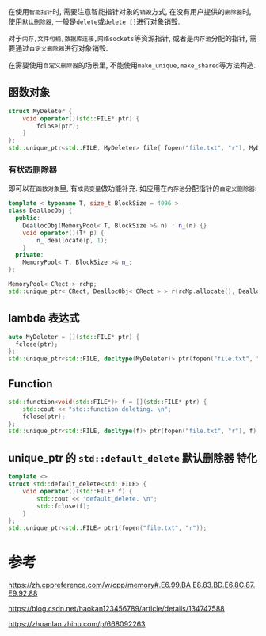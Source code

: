 在使用`智能指针`时, 需要注意智能指针对象的`销毁`方式, 在没有用户提供的`删除器`时, 使用`默认删除器`, 一般是`delete`或`delete []`进行对象销毁.

对于`内存,文件句柄,数据库连接,网络sockets`等资源指针, 或者是`内存池`分配的指针, 需要通过`自定义删除器`进行对象销毁.

在需要使用`自定义删除器`的场景里, 不能使用`make_unique,make_shared`等方法构造.

## 函数对象

```cpp
struct MyDeleter {
    void operator()(std::FILE* ptr) {
        fclose(ptr);
    }
};
std::unique_ptr<std::FILE, MyDeleter> file{ fopen("file.txt", "r"), MyDeleter() };
```

### 有状态删除器

即可以在`函数对象`里, 有`成员变量`做功能补充. 如应用在`内存池`分配指针的`自定义删除器`:

```cpp
template < typename T, size_t BlockSize = 4096 >
class DeallocObj {
  public:
    DeallocObj(MemoryPool< T, BlockSize >& n) : n_(n) {}
    void operator()(T* p) {
        n_.deallocate(p, 1);
    }
  private:
    MemoryPool< T, BlockSize >& n_;
};

MemoryPool< CRect > rcMp;
std::unique_ptr< CRect, DeallocObj< CRect > > r(rcMp.allocate(), DeallocObj(rcMp));
```

## lambda 表达式

```cpp
auto MyDeleter = [](std::FILE* ptr) {
  fclose(ptr);
};
std::unique_ptr<std::FILE, decltype(MyDeleter)> ptr(fopen("file.txt", "r"), MyDeleter);

```

## Function

```cpp
std::function<void(std::FILE*)> f = [](std::FILE* ptr) {
    std::cout << "std::function deleting. \n";
    fclose(ptr);
};
std::unique_ptr<std::FILE, decltype(f)> ptr(fopen("file.txt", "r"), f);
```

## unique_ptr 的 `std::default_delete` 默认删除器 特化

```cpp
template <>
struct std::default_delete<std::FILE> {
    void operator()(std::FILE* f) {
        std::cout << "default_delete. \n";
        std::fclose(f);
    }
};
std::unique_ptr<std::FILE> ptr1(fopen("file.txt", "r"));
```

# 参考

https://zh.cppreference.com/w/cpp/memory#.E6.99.BA.E8.83.BD.E6.8C.87.E9.92.88

https://blog.csdn.net/haokan123456789/article/details/134747588

https://zhuanlan.zhihu.com/p/668092263
